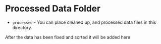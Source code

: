 # Processed Data Folder

- `processed` - You can place cleaned up, and processed data files in this directory.

After the data has been fixed and sorted it will be added here

